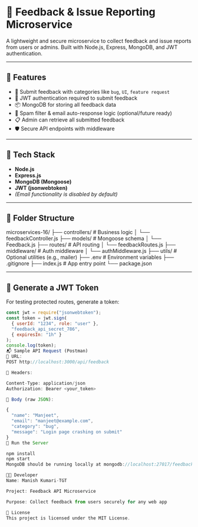 # 📮 Feedback & Issue Reporting Microservice

A lightweight and secure microservice to collect feedback and issue reports from users or admins. Built with Node.js, Express, MongoDB, and JWT authentication.

---

## 🚀 Features

- 🧾 Submit feedback with categories like `bug`, `UI`, `feature request`
- 🔐 JWT authentication required to submit feedback
- 📦 MongoDB for storing all feedback data
- 🧠 Spam filter & email auto-response logic (optional/future ready)
- 📋 Admin can retrieve all submitted feedback
- 🛡️ Secure API endpoints with middleware

---

## 🧰 Tech Stack

- **Node.js**
- **Express.js**
- **MongoDB (Mongoose)**
- **JWT (jsonwebtoken)**
- *(Email functionality is disabled by default)*

---

## 📁 Folder Structure

microservices-16/
├── controllers/ # Business logic
│ └── feedbackController.js
├── models/ # Mongoose schema
│ └── Feedback.js
├── routes/ # API routing
│ └── feedbackRoutes.js
├── middleware/ # Auth middleware
│ └── authMiddleware.js
├── utils/ # Optional utilities (e.g., mailer)
├── .env # Environment variables
├── .gitignore
├── index.js # App entry point
└── package.json



---

## 🔐 Generate a JWT Token

For testing protected routes, generate a token:

```js
const jwt = require("jsonwebtoken");
const token = jwt.sign(
  { userId: "1234", role: "user" },
  "feedback_api_secret_786",
  { expiresIn: "1h" }
);
console.log(token);
📬 Sample API Request (Postman)
🔸 URL:
POST http://localhost:3000/api/feedback

🔸 Headers:

Content-Type: application/json
Authorization: Bearer <your_token>

🔸 Body (raw JSON):

{
  "name": "Manjeet",
  "email": "manjeet@example.com",
  "category": "bug",
  "message": "Login page crashing on submit"
}
🧪 Run the Server

npm install
npm start
MongoDB should be running locally at mongodb://localhost:27017/feedbackdb.

🧑‍💻 Developer
Name: Manish Kumari-TGT

Project: Feedback API Microservice

Purpose: Collect feedback from users securely for any web app

🪪 License
This project is licensed under the MIT License.
